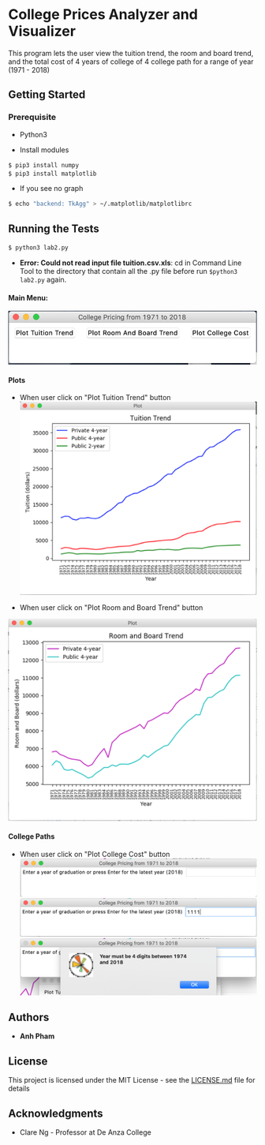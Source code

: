 # College Prices Analyzer and Visualizer

This program lets the user view the tuition trend, the room and board trend, and the total cost of 4 years of college of 4 college path for a range of year (1971 - 2018)


## Getting Started
### Prerequisite
+  Python3

+ Install modules
```bash
$ pip3 install numpy
$ pip3 install matplotlib
```

+ If you see no graph
```bash
$ echo "backend: TkAgg" > ~/.matplotlib/matplotlibrc
```



## Running the Tests
```bash
$ python3 lab2.py
```

+ **Error: Could not read input file tuition.csv.xls**:
cd in Command Line Tool to the directory that contain all the .py file before run `$python3 lab2.py` again.

#### Main Menu: 

![alt text](https://github.com/anh65498/Python-Applications/blob/master/Programs/Program%202_Data%20Vis%20and%20GUI/Photos%20for%20readme/main_menu.png)

#### Plots 
+ When user click on "Plot Tuition Trend" button
![alt text](https://github.com/anh65498/Python-Applications/blob/master/Programs/Program%202_Data%20Vis%20and%20GUI/Photos%20for%20readme/tuition_trend.png)

+ When user click on "Plot Room and Board Trend" button

![alt text](https://github.com/anh65498/Python-Applications/blob/master/Programs/Program%202_Data%20Vis%20and%20GUI/Photos%20for%20readme/room_and_board.png)

#### College Paths 
+ When user click on "Plot College Cost" button
![alt text](https://github.com/anh65498/Python-Applications/blob/master/Programs/Program%202_Data%20Vis%20and%20GUI/Photos%20for%20readme/user_input.png)
![alt text](https://github.com/anh65498/Python-Applications/blob/master/Programs/Program%202_Data%20Vis%20and%20GUI/Photos%20for%20readme/user_input_1.png)
![alt text](https://github.com/anh65498/Python-Applications/blob/master/Programs/Program%202_Data%20Vis%20and%20GUI/Photos%20for%20readme/error_msg.png)

## Authors

* **Anh Pham**

## License

This project is licensed under the MIT License - see the [LICENSE.md](LICENSE.md) file for details

## Acknowledgments

* Clare Ng - Professor at De Anza College
